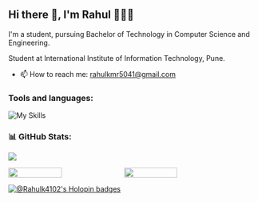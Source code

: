 ## Hi there 👋, I'm Rahul 👩🏻‍💻
I'm a student, pursuing Bachelor of Technology in Computer Science and Engineering.

Student at International Institute of Information Technology, Pune.

- 📫 How to reach me: rahulkmr5041@gmail.com


<h3 align="left">Tools and languages: </h3>

![My Skills](https://skillicons.dev/icons?i=c,cpp,py,php,html,css,js,react,nodejs,express,mongodb,mysql,git,github)

### 📊 GitHub Stats:

![](https://github-readme-stats.vercel.app/api/top-langs/?username=RahulK4102&theme=gotham&hide_border=false&include_all_commits=false&count_private=false&layout=compact)

<div style="display: flex; flex-direction: row;">

<img width="46%" src="https://github-readme-stats.vercel.app/api?username=RahulK4102&theme=gotham&hide_border=false&include_all_commits=false&count_private=false" />

<img width="46%" src="https://github-readme-streak-stats.herokuapp.com/?user=RahulK4102&theme=gotham&hide_border=false" />

</div>

[![@Rahulk4102's Holopin badges](https://holopin.me/rahulk4102)](https://holopin.io/@rahulk4102)
